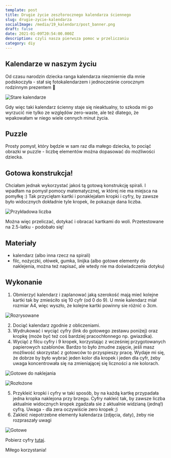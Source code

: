 ```yaml
---
template: post
title: Drugie życie zeszłorocznego kalendarza ściennego 
slug: drugie-zycie-kalendarza
socialImage: /media/19_kalendarz/post_banner.png
draft: false
date: 2021-01-09T20:54:00.000Z
description: czyli nasza pierwsza pomoc w przeliczaniu
category: diy
---
```


## Kalendarze w naszym życiu

Od czasu narodzin dziecka ranga kalendarza niezmiernie dla mnie podskoczyła - stał się fotokalendarzem i jednocześnie corocznym rodzinnym prezentem 💪

![Stare kalendarze](/media/19_kalendarz/post_banner.png "Stare kalendarze")

Gdy więc taki kalendarz ścienny staje się nieaktualny, to szkoda mi go wyrzucić nie tylko ze względów zero-waste, ale też dlatego, że wpakowałam w niego wiele cennych minut życia. 

## Puzzle

Prosty pomysł, który będzie w sam raz dla małego dziecka, to pociąć obrazki w puzzle - liczbę elementów można dopasować do możliwości dziecka. 

## Gotowa konstrukcja!

Chciałam jednak wykorzystać jakoś tą gotową konstrukcję spirali. I wpadłam na pomysł pomocy matematycznej, w której nie ma miejsca na pomyłkę :) Tak przycięłam kartki i ponaklejałam kropki i cyfry, by zawsze było widocznych dokładnie tyle kropek, ile pokazuje dana liczba. 

![Przykładowa liczba](/media/19_kalendarz/szesc.jpg "Przykładowa liczba")

Można więc przeliczać, dotykać i obracać kartkami do woli. Przetestowane na 2.5-latku - podobało się!

## Materiały
- kalendarz (albo inna rzecz na spirali)
- filc, nożyczki, ołówek, gumka, linijka (albo gotowe elementy do naklejenia, można też napisać, ale wtedy nie ma doświadczenia dotyku)

## Wykonanie
1. Obmierzyć kalendarz i zaplanować jaką szerokość mają mieć kolejne kartki tak by zmieściło się 10 cyfr (od 0 do 9). U mnie kalendarz miał rozmiar A4, więc wyszło, że kolejne kartki powinny sie różnić o 3cm.

![Rozrysowane](/media/19_kalendarz/przygotowane.jpg "Rozrysowane")

2. Dociąć kalendarz zgodnie z obliczeniami.
3. Wydrukować i wyciąć cyfry (link do gotowego zestawu poniżej) oraz kropkę (może być też coś bardziej pracochłonnego np. gwiazdka).
4. Wyciąć z filcu cyfry i 9 kropek, korzystając z wcześniej przygotowanych papierowych szablonów. Bardzo to było żmudne zajęcie, jeśli masz możliwość skorzystać z gotowców to przyspieszy pracę. Wydaje mi się, że dobrze by było wybrać jeden kolor dla kropek i jeden dla cyfr, żeby uwaga koncentrowała się na zmieniającej się liczności a nie kolorach.

![Gotowe do naklejania](/media/19_kalendarz/plasko.jpg "Gotowe do naklejania")

![Rozłożone](/media/19_kalendarz/rozlozone.jpg "Rozłożone")

5. Przykleić kropki i cyfry w taki sposób, by na każdą kartkę przypadała jedna kropka naklejona przy brzegu. Cyfry nakleić tak, by zawsze liczba aktualnie widocznych kropek zgadzała sie z aktualnie widzianą (jedną!) cyfrą. Uwaga - dla zera oczywiście zero kropek ;)
6. Zakleić niepotrzebne elementy kalendarza (zdjęcia, daty), żeby nie rozpraszały uwagi

![Gotowe](/media/19_kalendarz/trzy.jpg "Trzy")

Pobierz cyfry [tutaj](https://onedrive.live.com/?cid=0dce64fb2a114670&id=DCE64FB2A114670%21401927&authkey=%21AJJbFio9fNC%5FBUo).

Miłego korzystania!